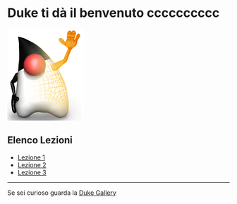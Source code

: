 # Duke ti dà il benvenuto cccccccccc
![Duke][img_duke_open]
## Elenco Lezioni
- [Lezione 1](src/main/java/it/groppedev/lesson1/README.md) 
- [Lezione 2](src/main/java/it/groppedev/lesson2/README.md) 
- [Lezione 3](src/main/java/it/groppedev/lesson3/README.md) 

***

Se sei curioso guarda la [Duke Gallery][href_duke_gallery]

<!-- Link alle immagini -->
[img_duke_open]: <src/main/resources/images/duke/duke_open_small.png>
[href_duke_gallery]: <https://wiki.openjdk.java.net/display/duke/Gallery>
